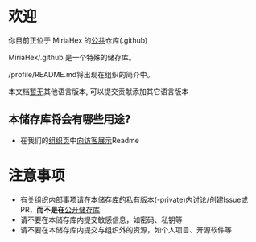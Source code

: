 # 欢迎

你目前正位于 MiriaHex 的<u>公共</u>仓库(.github)

MiriaHex/.github 是一个特殊的储存库。

/profile/README.md将出现在组织的简介中。

本文档<u>暂无</u>其他语言版本, 可以提交贡献添加其它语言版本

## 本储存库将会有哪些用途?

- 在我们的[组织页](https://github.com/MiriaHex "MiriaHex")中<u>向访客展示</u>Readme

# 注意事项

- 有关组织内部事项请在本储存库的私有版本(-private)内讨论/创建Issue或PR，**而不是在**[公开储存库](https://github.com/MiriaHex/.github ".github")
- 请不要在本储存库内提交敏感信息，如密码、私钥等
- 请不要在本储存库内提交与组织外的资源，如个人项目、开源软件等

